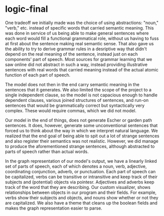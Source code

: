 # logic-final

One tradeoff we initially made was the choice of using abstractions: "noun," "verb," etc. instead of specific words that carried semantic meaning. This was
done in service of us being able to make general sentences where each word would fill a functional grammatical role, without us having to fuss at first
about the sentence making real semantic sense. That also gave us the ability to try to derive grammar rules in a desriptive way that didn't depend on the
real meaning of the sentence, instead just on each components' part of speech. Most sources for grammar learning that we saw online did not abstract in such
a way, instead providing illustrative sentences with real words that carried meaning instead of the actual atomic function of each part of speech.

The model does not then in the end carry semantic meaning in the sentences that it generates. We also limited the scope of the project to a single independent
clause, so the model is not capacious enough to handle dependent clauses, various joined structures of sentences, and run-on sentences that would be grammatically correct but syntactically very complex. These would require commas, which we did not model.

Our model in the end of things, does not generate Escher or garden path sentences. It does, however, generate some unconventional sentences that forced us to think about the way in which we interpret natural language. We realized that the end goal of being able to spit out a lot of strange sentences and also register their semantics was not realistic. However, we did manage to produce the aforementioned strange sentences, although abstracted to parts of speech rather than
actual words.

In the graph representation of our model's output, we have a linearly linked set of parts of speech, each of which denotes a noun, verb, adjective, coordinating conjunction, adverb, or punctuation. Each part of speech can be capitalized, verbs can be transitive or intransitive and keep track of their subjects and (potential) objects via pointesr. Adjectives and adverbs keep track of the word that they are describing. Our custom visualizer, shows relationships between objects in our program and their fields. For example, verbs show their subjects and objects, and nouns show whether or not they are capitalized. We also have a theme that cleans up the boolean fields and makes the graph representation easier to parse.
